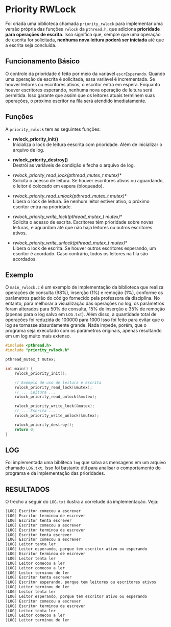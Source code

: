 # Priority RWLock

Foi criada uma biblioteca chamada `priority_rwlock` para implementar uma versão própria das funções `rwlock` da `pthread.h`, que adiciona **prioridade para operações de escrita**. Isso significa que, sempre que uma operação de escrita for solicitada, **nenhuma nova leitura poderá ser iniciada** até que a escrita seja concluída. 

## Funcionamento Básico

O controle da prioridade é feito por meio da variável `escrEsperando`. Quando uma operação de escrita é solicitada, essa variável é incrementada. Se houver leitores ou escritores ativos, o escritor entra em espera. Enquanto houver escritores esperando, nenhuma nova operação de leitura será permitida. Isso garante que assim que os leitores atuais terminem suas operações, o próximo escritor na fila será atendido imediatamente.

## Funções

A `priority_rwlock` tem as seguintes funções:

- **rwlock_priority_init()**  
  Inicializa o lock de leitura eescrita com prioridade. Além de inicializar o arquivo de log.

- **rwlock_priority_destroy()**  
  Destrói as variáveis de condição e fecha o arquivo de log.

- **rwlock_priority_read_lock(pthread_mutex_t* mutex)**  
  Solicita o acesso de leitura. Se houver escritores ativos ou aguardando, o leitor é colocado em espera (bloqueado).

- **rwlock_priority_read_unlock(pthread_mutex_t* mutex)**  
  Libera o lock de leitura. Se nenhum leitor estiver ativo, o próximo escritor entra na prioridade.

- **rwlock_priority_write_lock(pthread_mutex_t* mutex)**  
  Solicita o acesso de escrita. Escritores têm prioridade sobre novas leituras, e aguardam até que não haja leitores ou outros escritores ativos.

- **rwlock_priority_write_unlock(pthread_mutex_t* mutex)**  
  Libera o lock de escrita. Se houver outros escritores esperando, um escritor é acordado. Caso contrário, todos os leitores na fila são acordados.

## Exemplo 

O `main_rwlock.c` é um exemplo de implementação da biblioteca que realiza operações de consulta (98%), inserção (1%) e remoção (1%), conforme os parâmetros padrão do código fornecido pela professora da disciplina. No entanto, para melhorar a visualização das operações no log, os parâmetros foram alterados para 50% de consulta, 15% de inserção e 35% de remoção (apenas para o log salvo em `LOG.txt`). Além disso, a quantidade total de operações foi reduzida de 100000 para 1000 Isso foi feito para evitar que o log se tornasse absurdamente grande. Nada impede, porém, que o programa seja executado com os parâmetros originais, apenas resultando em um log muito mais extenso.

```c
#include <pthread.h>
#include "priority_rwlock.h"

pthread_mutex_t mutex;

int main() {
    rwlock_priority_init();

    // Exemplo de uso de leitura e escrita
    rwlock_priority_read_lock(&mutex);
    // ... Leitura ...
    rwlock_priority_read_unlock(&mutex);

    rwlock_priority_write_lock(&mutex);
    // ... Escrita ...
    rwlock_priority_write_unlock(&mutex);

    rwlock_priority_destroy();
    return 0;
}
```

## LOG

Foi implementada uma bibliteca `log` que salva as mensagens em um arquivo chamado `LOG.txt`. Isso foi bastante útil para analisar o comportamento do programa e da implementação das prioridades.

## RESULTADOS

O trecho a seguir do `LOG.txt` ilustra a corretude da implementação. Veja:

```C
[LOG] Escritor comecou a escrever
[LOG] Escritor terminou de escrever
[LOG] Escritor tenta escrever
[LOG] Escritor comecou a escrever
[LOG] Escritor terminou de escrever
[LOG] Escritor tenta escrever
[LOG] Escritor comecou a escrever
[LOG] Leitor tenta ler
[LOG] Leitor esperando, porque tem escritor ativo ou esperando
[LOG] Escritor terminou de escrever
[LOG] Leitor tenta ler
[LOG] Leitor comecou a ler
[LOG] Leitor comecou a ler
[LOG] Leitor terminou de ler
[LOG] Escritor tenta escrever
[LOG] Escritor esperando, porque tem leitores ou escritores ativos
[LOG] Leitor terminou de ler
[LOG] Leitor tenta ler
[LOG] Leitor esperando, porque tem escritor ativo ou esperando
[LOG] Escritor comecou a escrever
[LOG] Escritor terminou de escrever
[LOG] Leitor tenta ler
[LOG] Leitor comecou a ler
[LOG] Leitor terminou de ler

```
